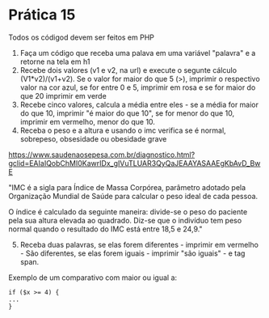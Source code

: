 # Prática 15

Todos os códigod devem ser feitos em PHP

1) Faça um código que receba uma palava em uma variável "palavra" e a retorne na tela em h1
2) Recebe dois valores (v1 e v2, na url) e execute o segunte cálculo (V1*v2)/(v1+v2). Se o valor for maior do que 5 (>), imprimir
o respectivo valor na cor azul, se for entre 0 e 5, imprimir em rosa e se for maior do que 20 imprimir em verde
3) Recebe cinco valores, calcula a média entre eles - se a média for maior do que 10, imprimir "é maior do que 10", se for menor 
do que 10, imprimir em vermelho, menor do que 10.
4) Receba o peso e a altura e usando o imc verifica se é normal, sobrepeso, obsesidade ou obesidade grave

https://www.saudenaosepesa.com.br/diagnostico.html?gclid=EAIaIQobChMI0KawrIDx_gIVuTLUAR3QyQaJEAAYASAAEgKbAvD_BwE

"IMC é a sigla para Índice de Massa Corpórea, parâmetro adotado pela Organização Mundial de Saúde para calcular o peso ideal de cada pessoa.

O índice é calculado da seguinte maneira: divide-se o peso do paciente pela sua altura elevada ao quadrado. Diz-se que o indivíduo tem peso normal quando o resultado do IMC está entre 18,5 e 24,9."

5) Receba duas palavras, se elas forem diferentes - imprimir em vermelho - São diferentes, se elas forem iguais - imprimir "são iguais" - e tag span.



Exemplo de um comparativo com maior ou igual a:

```
if ($x >= 4) {
...
}
```
